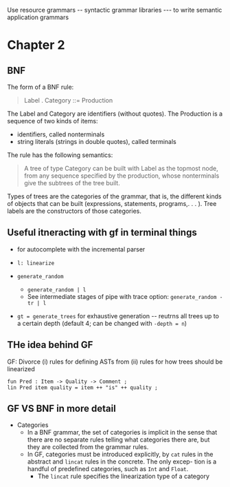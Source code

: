 Use resource grammars -- syntactic grammar libraries --- to write semantic application grammars

# Chapter 2

## BNF
The form of a BNF rule:
> Label . Category ::= Production

The Label and Category are identifiers (without quotes). 
The Production is a sequence of two kinds of items:
* identifiers, called nonterminals
* string literals (strings in double quotes), called terminals

The rule has the following semantics:

> A tree of type Category can be built with Label as the topmost node, from any sequence specified by the production, whose nonterminals give the subtrees of the tree built.

Types of trees are the categories of the grammar, that is, the different kinds of objects that can be built (expressions, statements, programs,. . . ). Tree labels are the constructors of those categories.

## Useful itneracting with gf in terminal things

* <TAB> for autocomplete with the incremental parser

* `l: linearize`

* `generate_random`
  * `generate_random | l`
  * See intermediate stages of pipe with trace option: `generate_random -tr | l`

* `gt = generate_trees` for exhaustive generation -- reutrns all trees up to a certain depth (default 4; can be changed with `-depth = n`)

## THe idea behind GF

GF: Divorce (i) rules for defining ASTs from (ii) rules for how trees should be linearized

```
fun Pred : Item -> Quality -> Comment ;
lin Pred item quality = item ++ "is" ++ quality ;
```

## GF VS BNF in more detail

* Categories
  * In a BNF grammar, the set of categories is implicit in the sense that there are no separate rules telling what categories there are, but they are collected from the grammar rules. 
  * In GF, categories must be introduced explicitly, by `cat` rules in the abstract and `lincat` rules in the concrete. The only excep- tion is a handful of predefined categories, such as `Int` and `Float`.
    * The `lincat` rule specifies the linearization type of a category   
